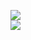 [![](https://img.shields.io/badge/Made%20With-Github%20Spray-lightgrey.svg?style=for-the-badge&logo=github)](https://github.com/Annihil/github-spray#1712)  
[![](https://i.imgur.com/2DrTn0Z.gif)](https://github.com/Annihil/github-spray)